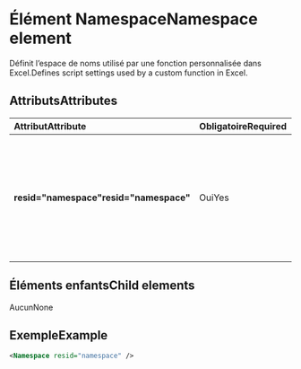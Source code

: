 # <a name="namespace-element"></a><span data-ttu-id="e44c0-101">Élément Namespace</span><span class="sxs-lookup"><span data-stu-id="e44c0-101">Namespace element</span></span>

<span data-ttu-id="e44c0-102">Définit l’espace de noms utilisé par une fonction personnalisée dans Excel.</span><span class="sxs-lookup"><span data-stu-id="e44c0-102">Defines script settings used by a custom function in Excel.</span></span>

## <a name="attributes"></a><span data-ttu-id="e44c0-103">Attributs</span><span class="sxs-lookup"><span data-stu-id="e44c0-103">Attributes</span></span>

|  <span data-ttu-id="e44c0-104">Attribut</span><span class="sxs-lookup"><span data-stu-id="e44c0-104">Attribute</span></span>  |  <span data-ttu-id="e44c0-105">Obligatoire</span><span class="sxs-lookup"><span data-stu-id="e44c0-105">Required</span></span>  |  <span data-ttu-id="e44c0-106">Description</span><span class="sxs-lookup"><span data-stu-id="e44c0-106">Description</span></span>  |
|:-----|:-----|:-----|
|  <span data-ttu-id="e44c0-107">**resid="namespace"**</span><span class="sxs-lookup"><span data-stu-id="e44c0-107">**resid="namespace"**</span></span>  |  <span data-ttu-id="e44c0-108">Oui</span><span class="sxs-lookup"><span data-stu-id="e44c0-108">Yes</span></span>  | <span data-ttu-id="e44c0-109">Doit correspondre au titre ShortStrings de votre fonction personnalisée, spécifié dans l’élément [Resources](resources.md) .</span><span class="sxs-lookup"><span data-stu-id="e44c0-109">Should match the ShortStrings title for your custom function, specified within the [Resources](resources.md) element.</span></span> |

## <a name="child-elements"></a><span data-ttu-id="e44c0-110">Éléments enfants</span><span class="sxs-lookup"><span data-stu-id="e44c0-110">Child elements</span></span>

<span data-ttu-id="e44c0-111">Aucun</span><span class="sxs-lookup"><span data-stu-id="e44c0-111">None</span></span>

## <a name="example"></a><span data-ttu-id="e44c0-112">Exemple</span><span class="sxs-lookup"><span data-stu-id="e44c0-112">Example</span></span>

```xml
<Namespace resid="namespace" />
```
